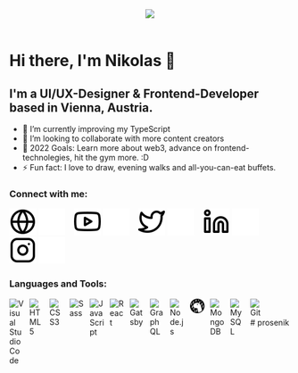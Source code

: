 &nbsp;

<!-- <div style="margin-bottom:20px">
<img align="left" alt="Nikolas Prosenik" width="1567px"  src="./img/portrait.jpg" style="padding-right:10px; ;"  >
</div> -->

<div id="header" align="center">
  <img src="./img/hello-there.gif" width="1567px"/>
</div>
&nbsp;

# Hi there, I'm Nikolas 👋

## I'm a UI/UX-Designer & Frontend-Developer based in Vienna, Austria.

- 🌱 I’m currently improving my TypeScript
- 👯 I’m looking to collaborate with more content creators
- 🥅 2022 Goals: Learn more about web3, advance on frontend-technolegies, hit the gym more. :D
- ⚡ Fun fact: I love to draw, evening walks and all-you-can-eat buffets.
<!-- - 😻 Check out the NFT collection I created: -->

### Connect with me:

[![website](./img/globe-light.svg)](https://whtspc.at#gh-light-mode-only)
[![website](./img/globe-dark.svg)](https://whtspc.at#gh-dark-mode-only)
&nbsp;&nbsp;
[![website](./img/youtube-light.svg)](https://www.youtube.com/channel/UCSCNl5qcKaUN6N2R5h8CLRQ#gh-light-mode-only)
[![website](./img/youtube-dark.svg)](https://www.youtube.com/channel/UCSCNl5qcKaUN6N2R5h8CLRQ#gh-dark-mode-only)
&nbsp;&nbsp;
[![website](./img/twitter-light.svg)](https://twitter.com/stellaestudio#gh-light-mode-only)
[![website](./img/twitter-dark.svg)](https://twitter.com/stellaestudio#gh-dark-mode-only)
&nbsp;&nbsp;
[![website](./img/linkedin-light.svg)](https://www.linkedin.com/in/nikolasprosenik/#gh-light-mode-only)
[![website](./img/linkedin-dark.svg)](https://www.linkedin.com/in/nikolasprosenik/#gh-dark-mode-only)
&nbsp;&nbsp;
[![website](./img/instagram-light.svg)](https://instagram.com/stellae.studio#gh-light-mode-only)
[![website](./img/instagram-dark.svg)](https://instagram.com/stellae.studio#gh-dark-mode-only)

### Languages and Tools:

<div>
<img align="left" alt="Visual Studio Code" width="26px" src="https://cdn.jsdelivr.net/gh/devicons/devicon/icons/vscode/vscode-original.svg" style="padding-right:10px;" / >
<img align="left" alt="HTML5" width="26px" src="https://cdn.jsdelivr.net/gh/devicons/devicon/icons/html5/html5-original.svg" style="padding-right:10px;" / >
<img align="left" alt="CSS3" width="26px" src="https://cdn.jsdelivr.net/gh/devicons/devicon/icons/css3/css3-original.svg" style="padding-right:10px;" / >
<img align="left" alt="Sass" width="26px" src="https://cdn.jsdelivr.net/gh/devicons/devicon/icons/sass/sass-original.svg" style="padding-right:10px;" / >
<img align="left" alt="JavaScript" width="26px" src="https://cdn.jsdelivr.net/gh/devicons/devicon/icons/javascript/javascript-original.svg" style="padding-right:10px;" />
<img align="left" alt="React" width="26px" src="https://cdn.jsdelivr.net/gh/devicons/devicon/icons/react/react-original.svg" style="padding-right:10px;" / >
<img align="left" alt="Gatsby" width="26px" src="https://cdn.jsdelivr.net/gh/devicons/devicon/icons/gatsby/gatsby-original.svg" style="padding-right:10px;" / >
<img align="left" alt="GraphQL" width="26px" src="https://cdn.jsdelivr.net/gh/devicons/devicon/icons/graphql/graphql-plain.svg" style="padding-right:10px;" / >
<img align="left" alt="Node.js" width="26px" src="https://cdn.jsdelivr.net/gh/devicons/devicon/icons/nodejs/nodejs-original.svg" style="padding-right:10px;" / >
<img align="left" alt="Deno" width="26px" src="./img/deno-light.svg" style="padding-right:10px;" / >
<img align="left" alt="MongoDB" width="26px" src="https://cdn.jsdelivr.net/gh/devicons/devicon/icons/mongodb/mongodb-original.svg" style="padding-right:10px;" / >
<img align="left" alt="MySQL" width="26px" src="https://cdn.jsdelivr.net/gh/devicons/devicon/icons/mysql/mysql-original.svg" style="padding-right:10px;" / >
<img align="left" alt="Git" width="26px" src="https://cdn.jsdelivr.net/gh/devicons/devicon/icons/git/git-original.svg" style="padding-right:10px;" / >
</div>
<br />
<br />
# prosenik
